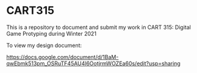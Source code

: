# CART315
This is a repository to document and submit my work in CART 315: Digital Game Protyping during Winter 2021

To view my design document:

https://docs.google.com/document/d/1BaM-qwEbmk513pm_OSRuTF45AU4l6OotjrmWOZEa60s/edit?usp=sharing
